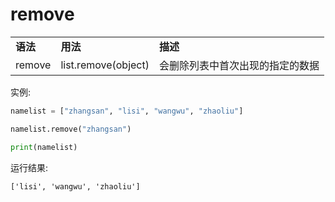 # remove

<table>
    <tr>
      <td><b>语法</b></td>
      <td><b>用法</b></td>
      <td><b>描述</b></td>
   </tr>
  <tr>
    <td>remove</td>
    <td>list.remove(object)</td>
    <td>会删除列表中首次出现的指定的数据</td>
 </tr>
</table>

实例:
```python
namelist = ["zhangsan", "lisi", "wangwu", "zhaoliu"]

namelist.remove("zhangsan")

print(namelist)
```

运行结果:
```
['lisi', 'wangwu', 'zhaoliu']
```
